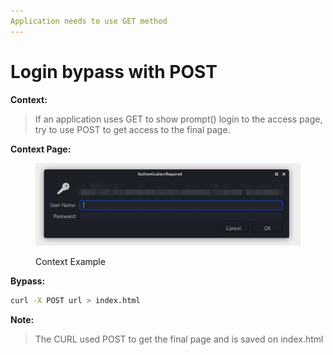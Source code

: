 ```yaml
---
Application needs to use GET method
---
```


# Login bypass with POST

**Context:**

> If an application uses GET to show prompt() login to the access page, try to use POST to get access to the final page.

**Context Page:**

<figure><img src="../.gitbook/assets/image.png" alt=""><figcaption><p>Context Example</p></figcaption></figure>

**Bypass:**

```bash
curl -X POST url > index.html
```

**Note:**

> The CURL used POST to get the final page and is saved on index.html
